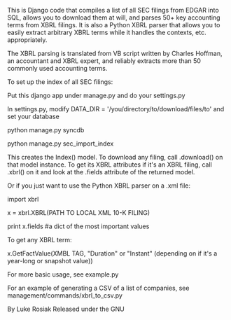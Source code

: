 This is Django code that compiles a list of all SEC filings from EDGAR into SQL, allows you to download them at will, and parses 50+ key accounting terms from XBRL filings. It is also a Python XBRL parser that allows you to easily extract arbitrary XBRL terms while it handles the contexts, etc. appropriately.

The XBRL parsing is translated from VB script written by Charles Hoffman, an accountant and XBRL expert, and reliably extracts more than 50 commonly used accounting terms.

To set up the index of all SEC filings:

Put this django app under manage.py and do your settings.py

In settings.py, modify DATA_DIR = '/you/directory/to/download/files/to' and set your database

python manage.py syncdb

python manage.py sec_import_index

This creates the Index() model. To download any filing, call .download() on that model instance. To get its XBRL attributes if it's an XBRL filing, call .xbrl() on it and look at the .fields attribute of the returned model.


Or if you just want to use the Python XBRL parser on a .xml file:

import xbrl

x = xbrl.XBRL(PATH TO LOCAL XML 10-K FILING)

print x.fields #a dict of the most important values

To get any XBRL term:

x.GetFactValue(XMBL TAG, "Duration" or "Instant" (depending on if it's a year-long or snapshot value))

For more basic usage, see example.py

For an example of generating a CSV of a list of companies, see management/commands/xbrl_to_csv.py

By Luke Rosiak
Released under the GNU




